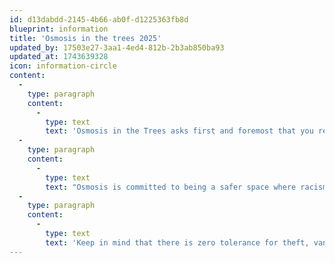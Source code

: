 ```yaml
---
id: d13dabdd-2145-4b66-ab0f-d1225363fb8d
blueprint: information
title: 'Osmosis in the trees 2025'
updated_by: 17503e27-3aa1-4ed4-812b-2b3ab850ba93
updated_at: 1743639328
icon: information-circle
content:
  -
    type: paragraph
    content:
      -
        type: text
        text: 'Osmosis in the Trees asks first and foremost that you respect one another and the land.'
  -
    type: paragraph
    content:
      -
        type: text
        text: "Osmosis is committed to being a safer space where racism, sexism, homophobia, transphobia, ableism, aggressive behavior and unwanted touching are not tolerated. We're counting on everyone to bring a positive, communal attitude of respect and care for each other as we come together to create this space."
  -
    type: paragraph
    content:
      -
        type: text
        text: 'Keep in mind that there is zero tolerance for theft, vandalism or violence. You will be banished forever if you break this rule.'
---
```

